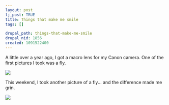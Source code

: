 ```yaml
--- 
layout: post
lj_post: TRUE
title: Things that make me smile
tags: []

drupal_path: things-that-make-me-smile
drupal_nid: 1856
created: 1091522400
---
```

A little over a year ago, I got a macro lens for my Canon camera. One of the first pictures I took was a fly.

<img src="/files/lj-photos/fly.jpg" align="Middle">

This weekend, I took another picture of a fly... and the difference made me grin.

<lj-cut text="Show me the buzzy thing"><img src="/files/lj-photos/fly_new.jpg" align="Middle">
